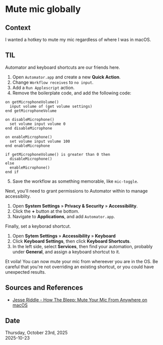# Mute mic globally

## Context
I wanted a hotkey to mute my mic regardless of where I was in macOS. 

## TIL
Automator and keyboard shortcuts are our friends here. 

1. Open `Automator.app` and create a new **Quick Action**. 
2. Change `Workflow receives` to `no input`. 
3. Add a `Run Applescript` action.
4. Remove the boilerplate code, and add the following code:
```applescript
on getMicrophoneVolume()
  input volume of (get volume settings)
end getMicrophoneVolume

on disableMicrophone()
  set volume input volume 0
end disableMicrophone

on enableMicrophone()
  set volume input volume 100
end enableMicrophone

if getMicrophoneVolume() is greater than 0 then
  disableMicrophone()
else
  enableMicrophone()
end if
```
5. Save the workflow as something memorable, like `mic-toggle`. 

Next, you'll need to grant permissions to Automator within to manage accessiblity.

1. Open **System Settings** » **Privacy & Security** » **Accessibility**.
2. Click the **+** button at the bottom.
3. Navigate to **Applications**, and add `Automator.app`.

Finally, set a keyborad shortcut.

1. Open **Sytem Settings** » **Accessibility** » **Keyboard**
2. Click **Keyboard Settings**, then click **Keyboard Shortcuts**. 
3. In the left side, select **Services**, then find your automation, probably under **General**, and assign a keyboard shortcut to it. 

Et voila! You can now mute your mic from whereever you are in the OS. Be careful that you're not overriding an existing shortcut, or you could have unexpected results. 

## Sources and References
* [Jesse Riddle - How The Bleep: Mute Your Mic From Anywhere on macOS](https://medium.com/macoclock/how-in-the-bleep-do-i-mute-my-mic-anywhere-on-macos-d2fa1185b13)

## Date
Thursday, October 23rd, 2025  
2025-10-23  
